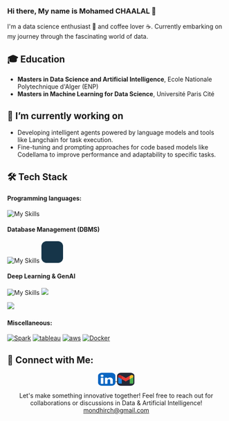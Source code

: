 ### Hi there, My name is Mohamed CHAALAL 👋
I'm a data science enthusiast 🚀 and coffee lover ☕. Currently embarking on my journey through the fascinating world of data.

## 🎓 Education
- **Masters in Data Science and Artificial Intelligence**, Ecole Nationale Polytechnique d'Alger (ENP)
- **Masters in Machine Learning for Data Science**, Université Paris Cité

## 🔭 I’m currently working on
- Developing intelligent agents powered by language models and tools like Langchain for task execution.
- Fine-tuning and prompting approaches for code based models like Codellama to improve performance and adaptability to specific tasks.

## 🛠️ Tech Stack

#### Programming languages:
![My Skills](https://go-skill-icons.vercel.app/api/icons?i=python,r,java)

#### Database Management (DBMS)

![My Skills](https://go-skill-icons.vercel.app/api/icons?i=postgres,mongodb,snowflake)
<a href="#"><img src="https://github.com/onemarc/tech-icons/blob/main/icons/neo4j.svg" width="50"></a>


#### Deep Learning & GenAI
![My Skills](https://go-skill-icons.vercel.app/api/icons?i=tensorflow,pytorch,huggingface)
<a href="#"><img src="https://github.com/wandb/assets/blob/main/wandb-logo-yellow-dots-black-wb.svg" width="50"></a>

[<img src="https://lh3.googleusercontent.com/drive-viewer/AKGpihY2T89MfYcKHFGWTM-eRNCelM3HZrqaW1t0C7LUCpHeAkCAen5-eHS-emLQYPC64oS83bGR-FRXcy2xLEuCFTZh4B8XASQ0dFM=s1600-rw-v1" height="20.3">](https://langchain.com/)


#### Miscellaneous:
[![Spark](https://img.shields.io/badge/-Spark-green?logo=apache-Spark)](https://spark.apache.org/)
[<img src="https://lh3.googleusercontent.com/drive-viewer/AKGpihbYm-ItKOjhD0Kd7hxEIDsg2mKJfiN_PM7oLV10aCp5DuMWvtqZ0ljDo-H0sOaH9ZdU0V_ugSsr-q28Ik4rP18SIN8wNWmg7bA=s2560" alt="tableau" height="20">](https://public.tableau.com/app/profile/mondhirch/vizzes)
[<img src="https://lh3.googleusercontent.com/drive-viewer/AKGpihYsToiIFjHeq5ievTSwHWmLMmlP6lGTnC9uK-5Xdkvhglslb9ShnR9RKxN3_VbNMhie8PnaeRtwgDbkOMRoOofHTyeB638f6A=s2560" alt="aws" height="20">](https://aws.amazon.com/)
[![Docker](https://lh3.googleusercontent.com/drive-viewer/AKGpihYgsYr3dEQDky7DSrAZJ3j045u5f9ahfjMT1ZCD_D3iXXJLo9evA6Vm6g-KdetKnuLXkIQBfTulL7lecqTNI_eAMfJOhat_hqo=s2560)](https://hub.docker.com/u/mondhirch2)


## 🙌 Connect with Me:
<p align="center">
  <a href="https://www.linkedin.com/in/mohamed-elmondhir-chaalal/" target="_blank">
    <img align="center" alt="LinkedIn" height="30" src="https://raw.githubusercontent.com/tandpfun/skill-icons/main/icons/LinkedIn.svg" width="40"/>
  </a>
   
<a href="mailto:mondhirch@gmail.com" target="_blank">
  <img align="center" alt="Email" height="30" src="https://raw.githubusercontent.com/tandpfun/skill-icons/main/icons/Gmail-Dark.svg" width="40"/>
</a>
</p>


<p align="center">
  Let's make something innovative together! Feel free to reach out for collaborations or discussions in Data & Artificial Intelligence! <br>
  <a href="mailto:mondhirch@gmail.com" target="_blank">mondhirch@gmail.com</a>
</p>
